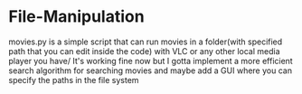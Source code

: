 # File-Manipulation
movies.py is a simple script that can run movies in a folder(with specified path that you can edit inside the code) with VLC or any other local media player you have/
It's working fine now but I gotta implement a more efficient search algorithm for searching movies and maybe add a GUI where you can specify the paths in the file system
